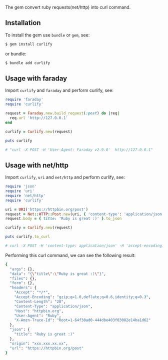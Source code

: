 The gem convert ruby requests(net/http) into curl command.

## Installation

To install the gem use `bundle` or `gem`, see:

```bash
$ gem install curlify
```

or bundle:

```bash
$ bundle add curlify
```

## Usage with faraday

Import `curlify` and `faraday` and perform curlify, see:

```ruby
require 'faraday'
require 'curlify'

request = Faraday.new.build_request(:post) do |req|
  req.url 'http://127.0.0.1'
end

curlify = Curlify.new(request)

puts curlify

# "curl -X POST -H 'User-Agent: Faraday v2.9.0'  http://127.0.0.1"
```

## Usage with net/http

Import `curlify`, `uri` and `net/http` and perform curlify, see:

```ruby
require 'json'
require 'uri'
require 'net/http'
require 'curlify'

uri = URI('https://httpbin.org/post')
request = Net::HTTP::Post.new(uri, { 'content-type': 'application/json' })
request.body = { title: 'Ruby is great :)' }.to_json

curlify = Curlify.new(request)

puts curlify.to_curl

# curl -X POST -H 'content-type: application/json' -H 'accept-encoding: gzip;q=1.0,deflate;q=0.6,identity;q=0.3' -H 'accept: */*' -H 'user-agent: Ruby' -H 'host: httpbin.org' -d '{"title":"Ruby is great :)"}' https://httpbin.org/post
```

Performing this curl command, we can see the following result:

```bash
{
  "args": {},
  "data": "{\"title\":\"Ruby is great :)\"}",
  "files": {},
  "form": {},
  "headers": {
    "Accept": "*/*",
    "Accept-Encoding": "gzip;q=1.0,deflate;q=0.6,identity;q=0.3",
    "Content-Length": "28",
    "Content-Type": "application/json",
    "Host": "httpbin.org",
    "User-Agent": "Ruby",
    "X-Amzn-Trace-Id": "Root=1-64f38ad0-444dbe403f03082e14ba1d62"
  },
  "json": {
    "title": "Ruby is great :)"
  },
  "origin": "xxx.xxx.xx.xx",
  "url": "https://httpbin.org/post"
}
```
